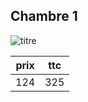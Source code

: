 ## Chambre 1

![titre](http://www.plagedugedeon.com/img/06-screenshot.jpg)

prix | ttc
---- | ---
124 | 325

